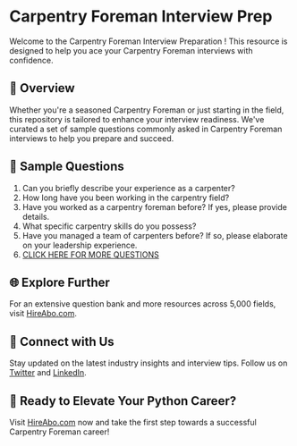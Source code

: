 # Carpentry Foreman Interview Prep

Welcome to the Carpentry Foreman Interview Preparation ! This resource is designed to help you ace your Carpentry Foreman interviews with confidence.

## 🚀 Overview

Whether you're a seasoned Carpentry Foreman or just starting in the field, this repository is tailored to enhance your interview readiness. We've curated a set of sample questions commonly asked in Carpentry Foreman interviews to help you prepare and succeed.

## 📝 Sample Questions

1. Can you briefly describe your experience as a carpenter?
2. How long have you been working in the carpentry field?
3. Have you worked as a carpentry foreman before? If yes, please provide details.
4. What specific carpentry skills do you possess?
5. Have you managed a team of carpenters before? If so, please elaborate on your leadership experience.
6. [CLICK HERE FOR MORE QUESTIONS](https://hireabo.com/job/12_2_12/Carpentry%20Foreman)

## 🌐 Explore Further

For an extensive question bank and more resources across 5,000 fields, visit [HireAbo.com](https://www.hireabo.com).

## 📱 Connect with Us

Stay updated on the latest industry insights and interview tips. Follow us on [Twitter](https://twitter.com/hireabo) and [LinkedIn](https://www.linkedin.com/in/hire-abo-3609972a8/).

## 🚀 Ready to Elevate Your Python Career?

Visit [HireAbo.com](https://www.hireabo.com) now and take the first step towards a successful Carpentry Foreman career!